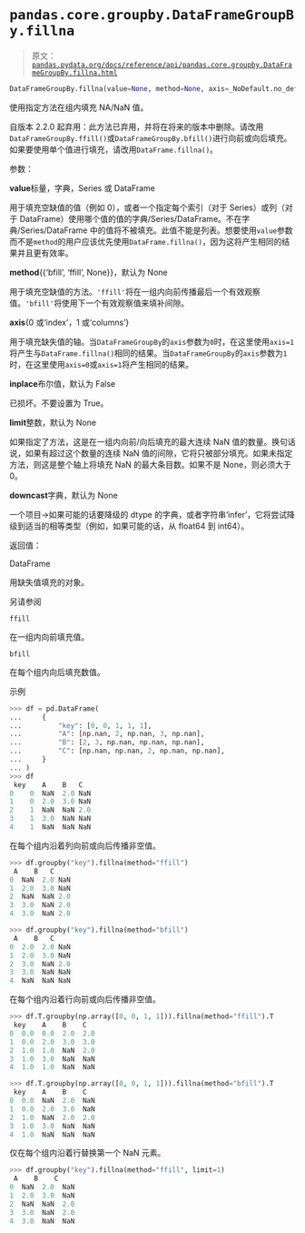 # `pandas.core.groupby.DataFrameGroupBy.fillna`

> 原文：[`pandas.pydata.org/docs/reference/api/pandas.core.groupby.DataFrameGroupBy.fillna.html`](https://pandas.pydata.org/docs/reference/api/pandas.core.groupby.DataFrameGroupBy.fillna.html)

```py
DataFrameGroupBy.fillna(value=None, method=None, axis=_NoDefault.no_default, inplace=False, limit=None, downcast=_NoDefault.no_default)
```

使用指定方法在组内填充 NA/NaN 值。

自版本 2.2.0 起弃用：此方法已弃用，并将在将来的版本中删除。请改用`DataFrameGroupBy.ffill()`或`DataFrameGroupBy.bfill()`进行向前或向后填充。如果要使用单个值进行填充，请改用`DataFrame.fillna()`。

参数：

**value**标量，字典，Series 或 DataFrame

用于填充空缺值的值（例如 0），或者一个指定每个索引（对于 Series）或列（对于 DataFrame）使用哪个值的值的字典/Series/DataFrame。不在字典/Series/DataFrame 中的值将不被填充。此值不能是列表。想要使用`value`参数而不是`method`的用户应该优先使用`DataFrame.fillna()`，因为这将产生相同的结果并且更有效率。

**method**{{‘bfill’, ‘ffill’, None}}，默认为 None

用于填充空缺值的方法。`'ffill'`将在一组内向前传播最后一个有效观察值。`'bfill'`将使用下一个有效观察值来填补间隙。

**axis**{0 或‘index’，1 或‘columns’}

用于填充缺失值的轴。当`DataFrameGroupBy`的`axis`参数为`0`时，在这里使用`axis=1`将产生与`DataFrame.fillna()`相同的结果。当`DataFrameGroupBy`的`axis`参数为`1`时，在这里使用`axis=0`或`axis=1`将产生相同的结果。

**inplace**布尔值，默认为 False

已损坏。不要设置为 True。

**limit**整数，默认为 None

如果指定了方法，这是在一组内向前/向后填充的最大连续 NaN 值的数量。换句话说，如果有超过这个数量的连续 NaN 值的间隙，它将只被部分填充。如果未指定方法，则这是整个轴上将填充 NaN 的最大条目数。如果不是 None，则必须大于 0。

**downcast**字典，默认为 None

一个项目->如果可能的话要降级的 dtype 的字典，或者字符串‘infer’，它将尝试降级到适当的相等类型（例如，如果可能的话，从 float64 到 int64）。

返回值：

DataFrame

用缺失值填充的对象。

另请参阅

`ffill`

在一组内向前填充值。

`bfill`

在每个组内向后填充数值。

示例

```py
>>> df = pd.DataFrame(
...     {
...         "key": [0, 0, 1, 1, 1],
...         "A": [np.nan, 2, np.nan, 3, np.nan],
...         "B": [2, 3, np.nan, np.nan, np.nan],
...         "C": [np.nan, np.nan, 2, np.nan, np.nan],
...     }
... )
>>> df
 key    A    B   C
0    0  NaN  2.0 NaN
1    0  2.0  3.0 NaN
2    1  NaN  NaN 2.0
3    1  3.0  NaN NaN
4    1  NaN  NaN NaN 
```

在每个组内沿着列向前或向后传播非空值。

```py
>>> df.groupby("key").fillna(method="ffill")
 A    B   C
0  NaN  2.0 NaN
1  2.0  3.0 NaN
2  NaN  NaN 2.0
3  3.0  NaN 2.0
4  3.0  NaN 2.0 
```

```py
>>> df.groupby("key").fillna(method="bfill")
 A    B   C
0  2.0  2.0 NaN
1  2.0  3.0 NaN
2  3.0  NaN 2.0
3  3.0  NaN NaN
4  NaN  NaN NaN 
```

在每个组内沿着行向前或向后传播非空值。

```py
>>> df.T.groupby(np.array([0, 0, 1, 1])).fillna(method="ffill").T
 key    A    B    C
0  0.0  0.0  2.0  2.0
1  0.0  2.0  3.0  3.0
2  1.0  1.0  NaN  2.0
3  1.0  3.0  NaN  NaN
4  1.0  1.0  NaN  NaN 
```

```py
>>> df.T.groupby(np.array([0, 0, 1, 1])).fillna(method="bfill").T
 key    A    B    C
0  0.0  NaN  2.0  NaN
1  0.0  2.0  3.0  NaN
2  1.0  NaN  2.0  2.0
3  1.0  3.0  NaN  NaN
4  1.0  NaN  NaN  NaN 
```

仅在每个组内沿着行替换第一个 NaN 元素。

```py
>>> df.groupby("key").fillna(method="ffill", limit=1)
 A    B    C
0  NaN  2.0  NaN
1  2.0  3.0  NaN
2  NaN  NaN  2.0
3  3.0  NaN  2.0
4  3.0  NaN  NaN 
```
